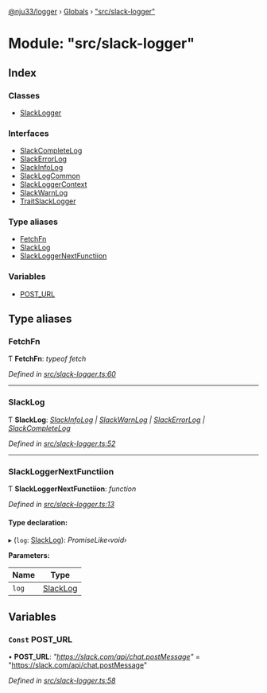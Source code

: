 [@nju33/logger](../README.md) › [Globals](../globals.md) › ["src/slack-logger"](_src_slack_logger_.md)

# Module: "src/slack-logger"

## Index

### Classes

* [SlackLogger](../classes/_src_slack_logger_.slacklogger.md)

### Interfaces

* [SlackCompleteLog](../interfaces/_src_slack_logger_.slackcompletelog.md)
* [SlackErrorLog](../interfaces/_src_slack_logger_.slackerrorlog.md)
* [SlackInfoLog](../interfaces/_src_slack_logger_.slackinfolog.md)
* [SlackLogCommon](../interfaces/_src_slack_logger_.slacklogcommon.md)
* [SlackLoggerContext](../interfaces/_src_slack_logger_.slackloggercontext.md)
* [SlackWarnLog](../interfaces/_src_slack_logger_.slackwarnlog.md)
* [TraitSlackLogger](../interfaces/_src_slack_logger_.traitslacklogger.md)

### Type aliases

* [FetchFn](_src_slack_logger_.md#fetchfn)
* [SlackLog](_src_slack_logger_.md#slacklog)
* [SlackLoggerNextFunctiion](_src_slack_logger_.md#slackloggernextfunctiion)

### Variables

* [POST_URL](_src_slack_logger_.md#const-post_url)

## Type aliases

###  FetchFn

Ƭ **FetchFn**: *typeof fetch*

*Defined in [src/slack-logger.ts:60](https://github.com/nju33/logger/blob/a1a1c84/src/slack-logger.ts#L60)*

___

###  SlackLog

Ƭ **SlackLog**: *[SlackInfoLog](../interfaces/_src_slack_logger_.slackinfolog.md) | [SlackWarnLog](../interfaces/_src_slack_logger_.slackwarnlog.md) | [SlackErrorLog](../interfaces/_src_slack_logger_.slackerrorlog.md) | [SlackCompleteLog](../interfaces/_src_slack_logger_.slackcompletelog.md)*

*Defined in [src/slack-logger.ts:52](https://github.com/nju33/logger/blob/a1a1c84/src/slack-logger.ts#L52)*

___

###  SlackLoggerNextFunctiion

Ƭ **SlackLoggerNextFunctiion**: *function*

*Defined in [src/slack-logger.ts:13](https://github.com/nju33/logger/blob/a1a1c84/src/slack-logger.ts#L13)*

#### Type declaration:

▸ (`log`: [SlackLog](_src_slack_logger_.md#slacklog)): *PromiseLike‹void›*

**Parameters:**

Name | Type |
------ | ------ |
`log` | [SlackLog](_src_slack_logger_.md#slacklog) |

## Variables

### `Const` POST_URL

• **POST_URL**: *"https://slack.com/api/chat.postMessage"* = "https://slack.com/api/chat.postMessage"

*Defined in [src/slack-logger.ts:58](https://github.com/nju33/logger/blob/a1a1c84/src/slack-logger.ts#L58)*

